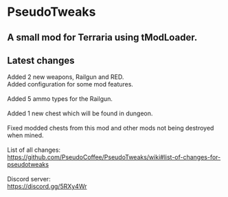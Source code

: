# PseudoTweaks
## A small mod for Terraria using tModLoader.

## Latest changes

Added 2 new weapons, Railgun and RED.<br>
Added configuration for some mod features.<br>
<br>
Added 5 ammo types for the Railgun.<br>
<br>
Added 1 new chest which will be found in dungeon.<br>
<br>
Fixed modded chests from this mod and other mods not being destroyed when mined.<br>
<br>
List of all changes:<br>
https://github.com/PseudoCoffee/PseudoTweaks/wiki#list-of-changes-for-pseudotweaks<br>
<br>
Discord server:
<br>
https://discord.gg/5RXy4Wr
